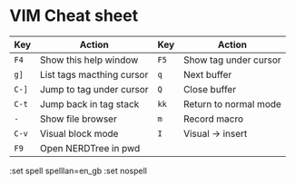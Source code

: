 # VIM Cheat sheet
|Key   | Action                    |Key               | Action                |
|------|---------------------------|------------------|-----------------------|
|`F4`  | Show this help window     | `F5`             | Show tag under cursor |
|`g]`  | List tags macthing cursor |`q`               | Next buffer           |
|`C-]` | Jump to tag under cursor  |`Q`               | Close buffer          |
|`C-t` | Jump back in tag stack    |`kk`              | Return to normal mode |
|`-`   | Show file browser         |`m`               | Record macro          |
|`C-v` | Visual block mode         |`I`               | Visual -> insert      |
|`F9`  | Open NERDTree in pwd      |

:set spell spelllan=en_gb
:set nospell
